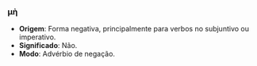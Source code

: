 ### μὴ
- **Origem**: Forma negativa, principalmente para verbos no subjuntivo ou imperativo.
- **Significado**: Não.
- **Modo**: Advérbio de negação.
